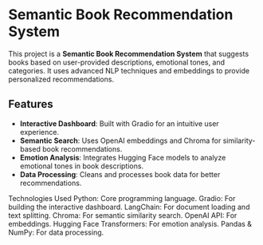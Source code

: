 # Semantic Book Recommendation System

This project is a **Semantic Book Recommendation System** that suggests books based on user-provided descriptions, emotional tones, and categories. It uses advanced NLP techniques and embeddings to provide personalized recommendations.

## Features
- **Interactive Dashboard**: Built with Gradio for an intuitive user experience.
- **Semantic Search**: Uses OpenAI embeddings and Chroma for similarity-based book recommendations.
- **Emotion Analysis**: Integrates Hugging Face models to analyze emotional tones in book descriptions.
- **Data Processing**: Cleans and processes book data for better recommendations.

Technologies Used
Python: Core programming language.
Gradio: For building the interactive dashboard.
LangChain: For document loading and text splitting.
Chroma: For semantic similarity search.
OpenAI API: For embeddings.
Hugging Face Transformers: For emotion analysis.
Pandas & NumPy: For data processing.
